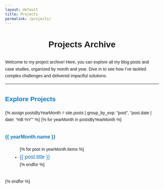 ```yaml
---
layout: default
title: Projects
permalink: /projects/
---
```


# Projects Archive

Welcome to my project archive! Here, you can explore all my blog posts and case studies, organized by month and year. Dive in to see how I’ve tackled complex challenges and delivered impactful solutions.

---

## Explore Projects

{% assign postsByYearMonth = site.posts | group_by_exp: "post", "post.date | date: '%B %Y'" %}
{% for yearMonth in postsByYearMonth %}
  ### {{ yearMonth.name }}
  <ul class="project-list">
    {% for post in yearMonth.items %}
      <li>
        <a href="{{ post.url }}" class="project-link">{{ post.title }}</a>
      </li>
    {% endfor %}
  </ul>
{% endfor %}

<style>
/* Archive Page Styles */
body {
  font-family: 'Arial', sans-serif;
  line-height: 1.6;
}

h1 {
  text-align: center;
  margin-bottom: 1.5rem;
}

h2, h3 {
  color: #007acc;
  margin-top: 2rem;
}

.project-list {
  margin: 1rem 0 2rem 1.5rem;
  list-style-type: disc;
}

.project-link {
  font-size: 1.1rem;
  color: #007acc;
  text-decoration: none;
}

.project-link:hover {
  text-decoration: underline;
  color: #005f99;
}
</style>